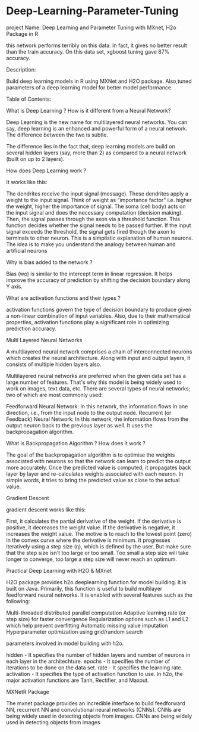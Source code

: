 # Deep-Learning-Parameter-Tuning
project Name: Deep Learning and Parameter Tuning with MXnet, H2o Package in R

this network performs terribly on this data. In fact, it gives no better result than the train accuracy. On this data set, xgboost tuning gave 87% accuracy.

Description:

Build deep learning models in R using MXNet and H2O package. Also,tuned parameters of a deep learning model for better model performance.

Table of Contents:

What is Deep Learning ? How is it different from a Neural Network?

Deep Learning is the new name for multilayered neural networks. You can say, deep learning is an enhanced and powerful form of a neural network. The difference between the two is subtle.

The difference lies in the fact that, deep learning models are build on several hidden layers (say, more than 2) as compared to a neural network (built on up to 2 layers).

How does Deep Learning work ?

It works like this:

The dendrites receive the input signal (message).
These dendrites apply a weight to the input signal. Think of weight as "importance factor" i.e. higher the weight, higher the importance of signal.
The soma (cell body) acts on the input signal and does the necessary computation (decision making).
Then, the signal passes through the axon via a threshold function. This function decides whether the signal needs to be passed further.
If the input signal exceeds the threshold, the signal gets fired though the axon to terminals to other neuron.
This is a simplistic explanation of human neurons. The idea is to make you understand the analogy between human and artificial neurons

Why is bias added to the network ?

Bias (wo) is similar to the intercept term in linear regression. It helps improve the accuracy of prediction by shifting the decision boundary along Y axis.

What are activation functions and their types ?

activation functions govern the type of decision boundary to produce given a non-linear combination of input variables. Also, due to their mathematical properties, activation functions play a significant role in optimizing prediction accuracy.

Multi Layered Neural Networks

A multilayered neural network comprises a chain of interconnected neurons which creates the neural architecture. Along with input and output layers, it consists of multiple hidden layers also.

Multilayered neural networks are preferred when the given data set has a large number of features. That's why this model is being widely used to work on images, text data, etc. There are several types of neural networks; two of which are most commonly used:

Feedforward Neural Network: In this network, the information flows in one direction, i.e., from the input node to the output node.
Recurrent (or Feedback) Neural Network: In this network, the information flows from the output neuron back to the previous layer as well. It uses the backpropagation algorithm.

What is Backpropagation Algorithm ? How does it work ?

The goal of the backpropagation algorithm is to optimise the weights associated with neurons so that the network can learn to predict the output more accurately. Once the predicted value is computed, it propagates back layer by layer and re-calculates weights associated with each neuron. In simple words, it tries to bring the predicted value as close to the actual value.

Gradient Descent

gradient descent works like this:

First, it calculates the partial derivative of the weight.
If the derivative is positive, it decreases the weight value.
If the derivative is negative, it increases the weight value.
The motive is to reach to the lowest point (zero) in the convex curve where the derivative is minimum.
It progresses iteratively using a step size (η), which is defined by the user. But make sure that the step size isn't too large or too small. Too small a step size will take longer to converge, too large a step size will never reach an optimum.

Practical Deep Learning with H2O & MXnet

H2O package provides h2o.deeplearning function for model building. It is built on Java. Primarily, this function is useful to build multilayer feedforward neural networks. It is enabled with several features such as the following:

Multi-threaded distributed parallel computation
Adaptive learning rate (or step size) for faster convergence
Regularization options such as L1 and L2 which help prevent overfitting
Automatic missing value imputation
Hyperparameter optimization using grid/random search

parameters involved in model building with h2o.

hidden - It specifies the number of hidden layers and number of neurons in each layer in the architechture.
epochs - It specifies the number of iterations to be done on the data set.
rate - It specifies the learning rate.
activation - It specifies the type of activation function to use. In h2o, the major activation functions are Tanh, Rectifier, and Maxout.

MXNetR Package

The mxnet package provides an incredible interface to build feedforward NN, recurrent NN and convolutional neural networks (CNNs). CNNs are being widely used in detecting objects from images. CNNs are being widely used in detecting objects from images.
